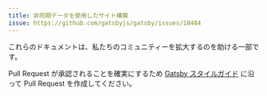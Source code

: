 ```yaml
---
title: 非同期データを使用したサイト構築
issue: https://github.com/gatsbyjs/gatsby/issues/18484
---
```


これらのドキュメントは、私たちのコミュニティーを拡大するのを助ける一部です。

Pull Request が承認されることを確実にするため [Gatsby スタイルガイド](/contributing/gatsby-style-guide/) に沿って Pull Request を作成してください。